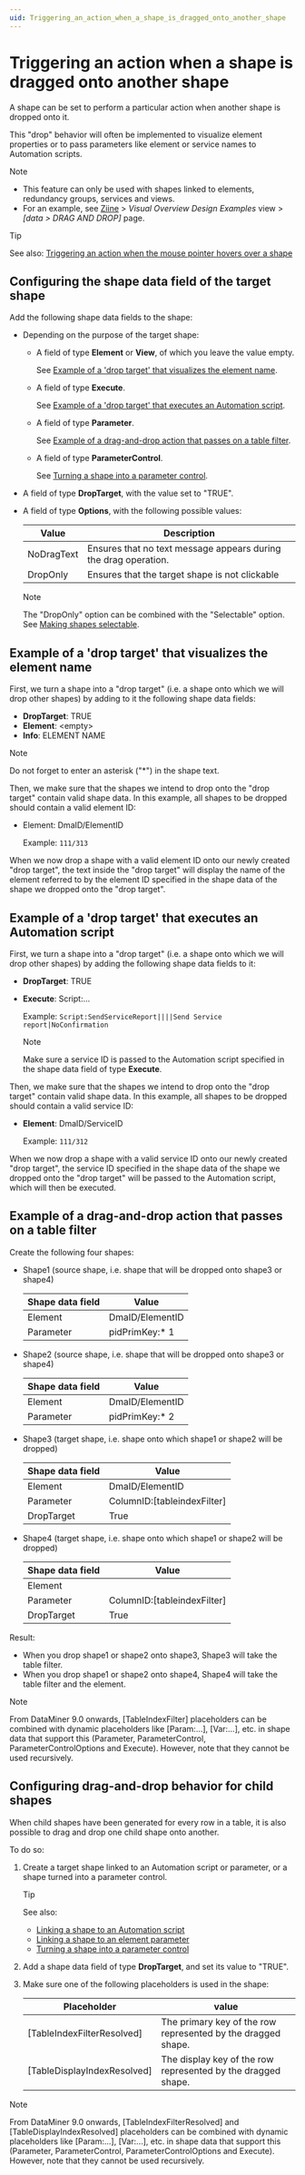 ```yaml
---
uid: Triggering_an_action_when_a_shape_is_dragged_onto_another_shape
---
```


# Triggering an action when a shape is dragged onto another shape

A shape can be set to perform a particular action when another shape is dropped onto it.

This "drop" behavior will often be implemented to visualize element properties or to pass parameters like element or service names to Automation scripts.

> [!NOTE]
>
> - This feature can only be used with shapes linked to elements, redundancy groups, services and views.
> - For an example, see [Ziine](xref:ZiineDemoSystem) > *Visual Overview Design Examples* view > *[data > DRAG AND DROP]* page.

> [!TIP]
> See also: [Triggering an action when the mouse pointer hovers over a shape](xref:Triggering_an_action_when_the_mouse_pointer_hovers_over_a_shape)

## Configuring the shape data field of the target shape

Add the following shape data fields to the shape:

- Depending on the purpose of the target shape:

  - A field of type **Element** or **View**, of which you leave the value empty.

    See [Example of a 'drop target' that visualizes the element name](#example-of-a-drop-target-that-visualizes-the-element-name).

  - A field of type **Execute**.

    See [Example of a 'drop target' that executes an Automation script](#example-of-a-drop-target-that-executes-an-automation-script).

  - A field of type **Parameter**.

    See [Example of a drag-and-drop action that passes on a table filter](#example-of-a-drag-and-drop-action-that-passes-on-a-table-filter).

  - A field of type **ParameterControl**.

    See [Turning a shape into a parameter control](xref:Turning_a_shape_into_a_parameter_control).

- A field of type **DropTarget**, with the value set to "TRUE".

- A field of type **Options**, with the following possible values:

  | Value      | Description                                                     |
  | ---------- | --------------------------------------------------------------- |
  | NoDragText | Ensures that no text message appears during the drag operation. |
  | DropOnly   | Ensures that the target shape is not clickable                  |

  > [!NOTE]
  > The "DropOnly" option can be combined with the "Selectable" option. See [Making shapes selectable](xref:Making_shapes_selectable).

## Example of a 'drop target' that visualizes the element name

First, we turn a shape into a "drop target" (i.e. a shape onto which we will drop other shapes) by adding to it the following shape data fields:

- **DropTarget**: TRUE
- **Element**: \<empty>
- **Info**: ELEMENT NAME

> [!NOTE]
> Do not forget to enter an asterisk ("\*") in the shape text.

Then, we make sure that the shapes we intend to drop onto the "drop target" contain valid shape data. In this example, all shapes to be dropped should contain a valid element ID:

- Element: DmaID/ElementID

  Example: `111/313`

When we now drop a shape with a valid element ID onto our newly created "drop target", the text inside the "drop target" will display the name of the element referred to by the element ID specified in the shape data of the shape we dropped onto the "drop target".

## Example of a 'drop target' that executes an Automation script

First, we turn a shape into a "drop target" (i.e. a shape onto which we will drop other shapes) by adding the following shape data fields to it:

- **DropTarget**: TRUE
- **Execute**: Script:...

  Example: `Script:SendServiceReport||||Send Service report|NoConfirmation`

  > [!NOTE]
  > Make sure a service ID is passed to the Automation script specified in the shape data field of type **Execute**.

Then, we make sure that the shapes we intend to drop onto the "drop target" contain valid shape data. In this example, all shapes to be dropped should contain a valid service ID:

- **Element**: DmaID/ServiceID

  Example: `111/312`

When we now drop a shape with a valid service ID onto our newly created "drop target", the service ID specified in the shape data of the shape we dropped onto the "drop target" will be passed to the Automation script, which will then be executed.

## Example of a drag-and-drop action that passes on a table filter

Create the following four shapes:

- Shape1 (source shape, i.e. shape that will be dropped onto shape3 or shape4)

  | Shape data field | Value           |
  | ---------------- | --------------- |
  | Element          | DmaID/ElementID |
  | Parameter        | pidPrimKey:\* 1 |

- Shape2 (source shape, i.e. shape that will be dropped onto shape3 or shape4)

  | Shape data field | Value           |
  | ---------------- | --------------- |
  | Element          | DmaID/ElementID |
  | Parameter        | pidPrimKey:\* 2 |

- Shape3 (target shape, i.e. shape onto which shape1 or shape2 will be dropped)

  | Shape data field | Value                         |
  | ---------------- | ----------------------------- |
  | Element          | DmaID/ElementID               |
  | Parameter        | ColumnID:\[tableindexFilter\] |
  | DropTarget       | True                          |

- Shape4 (target shape, i.e. shape onto which shape1 or shape2 will be dropped)

  | Shape data field | Value                         |
  | ---------------- | ----------------------------- |
  | Element          |                               |
  | Parameter        | ColumnID:\[tableindexFilter\] |
  | DropTarget       | True                          |

Result:

- When you drop shape1 or shape2 onto shape3, Shape3 will take the table filter.
- When you drop shape1 or shape2 onto shape4, Shape4 will take the table filter and the element.

> [!NOTE]
> From DataMiner 9.0 onwards, \[TableIndexFilter\] placeholders can be combined with dynamic placeholders like \[Param:...\], \[Var:...\], etc. in shape data that support this (Parameter, ParameterControl, ParameterControlOptions and Execute). However, note that they cannot be used recursively.

## Configuring drag-and-drop behavior for child shapes

When child shapes have been generated for every row in a table, it is also possible to drag and drop one child shape onto another.

To do so:

1. Create a target shape linked to an Automation script or parameter, or a shape turned into a parameter control.

   > [!TIP]
   > See also:
   >
   > - [Linking a shape to an Automation script](xref:Linking_a_shape_to_an_Automation_script)
   > - [Linking a shape to an element parameter](xref:Linking_a_shape_to_an_element_parameter)
   > - [Turning a shape into a parameter control](xref:Turning_a_shape_into_a_parameter_control)

1. Add a shape data field of type **DropTarget**, and set its value to "TRUE".

1. Make sure one of the following placeholders is used in the shape:

   | Placeholder                   | value                                                        |
   | ----------------------------- | ------------------------------------------------------------ |
   | \[TableIndexFilterResolved\]  | The primary key of the row represented by the dragged shape. |
   | \[TableDisplayIndexResolved\] | The display key of the row represented by the dragged shape. |

> [!NOTE]
> From DataMiner 9.0 onwards, \[TableIndexFilterResolved\] and \[TableDisplayIndexResolved\] placeholders can be combined with dynamic placeholders like \[Param:...\], \[Var:...\], etc. in shape data that support this (Parameter, ParameterControl, ParameterControlOptions and Execute). However, note that they cannot be used recursively.
